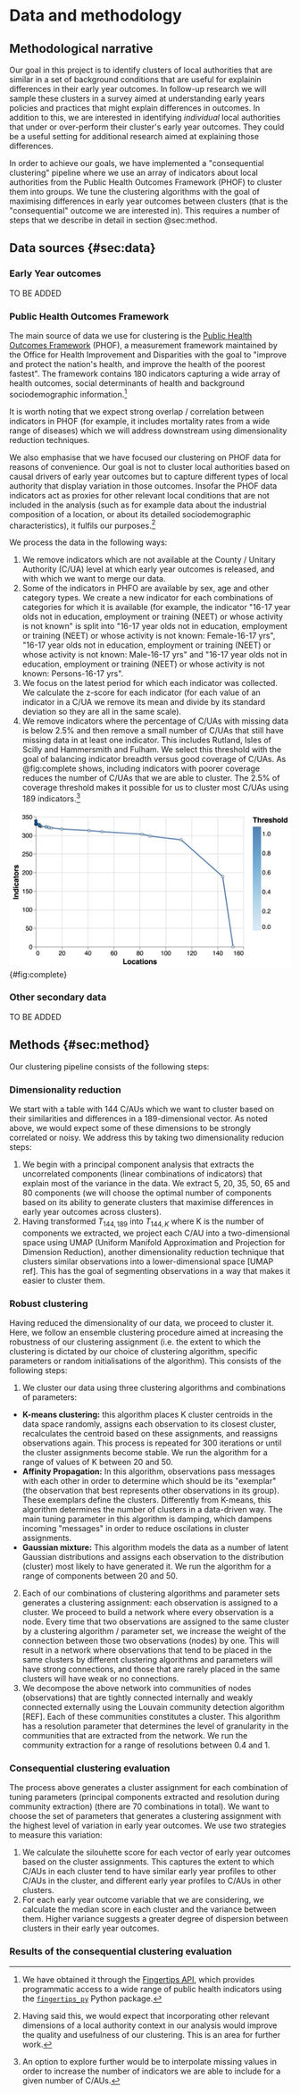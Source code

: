 # Data and methodology

## Methodological narrative

Our goal in this project is to identify clusters of local authorities that are similar in a set of background conditions that are useful for explainin differences in their early year outcomes. In follow-up research we will sample these clusters in a survey aimed at understanding early years policies and practices that might explain differences in outcomes. In addition to this, we are interested in identifying _individual_ local authorities that under or over-perform their cluster's early year outcomes. They could be a useful setting for additional research aimed at explaining those differences.

In order to achieve our goals, we have implemented a "consequential clustering" pipeline where we use an array of indicators about local authorities from the Public Health Outcomes Framework (PHOF) to cluster them into groups. We tune the clustering algorithms with the goal of maximising differences in early year outcomes between clusters (that is the "consequential" outcome we are interested in). This requires a number of steps that we describe in detail in section @sec:method.

## Data sources {#sec:data}

### Early Year outcomes

TO BE ADDED

### Public Health Outcomes Framework

The main source of data we use for clustering is the [Public Health Outcomes Framework](https://fingertips.phe.org.uk/profile/public-health-outcomes-framework) (PHOF), a measurement framework maintained by the Office for Health Improvement and Disparities with the goal to "improve and protect the nation's health, and improve the health of the poorest fastest". The framework contains 180 indicators capturing a wide array of health outcomes, social determinants of health and background sociodemographic information.[^1]

[^1]: We have obtained it through the [Fingertips API](https://fingertips.phe.org.uk/api), which provides programmatic access to a wide range of public health indicators using the [`fingertips_py`](https://fingertips-py.readthedocs.io/en/latest/) Python package.

It is worth noting that we expect strong overlap / correlation between indicators in PHOF (for example, it includes mortality rates from a wide range of diseases) which we will address downstream using dimensionality reduction techniques. 

We also emphasise that we have focused our clustering on PHOF data for reasons of convenience. Our goal is not to cluster local authorities based on causal drivers of early year outcomes but to capture different types of local authority that display variation in those outcomes. Insofar the PHOF data indicators act as proxies for other relevant local conditions that are not included in the analysis (such as for example data about the industrial composition of a location, or about its detailed sociodemographic characteristics), it fulfils our purposes.[^3]

[^3]: Having said this, we would expect that incorporating other relevant dimensions of a local authority context in our analysis would improve the quality and usefulness of our clustering. This is an area for further work.

We process the data in the following ways: 

1. We remove indicators which are not available at the County / Unitary Authority (C/UA) level at which early year outcomes is released, and with which we want to merge our data.
2. Some of the indicators in PHFO are available by sex, age and other category types. We create a new indicator for each combinations of categories for which it is available (for example, the indicator "16-17 year olds not in education, employment or training (NEET) or whose activity is not known" is split into "16-17 year olds not in education, employment or training (NEET) or whose activity is not known: Female-16-17 yrs", "16-17 year olds not in education, employment or training (NEET) or whose activity is not known: Male-16-17 yrs" and "16-17 year olds not in education, employment or training (NEET) or whose activity is not known: Persons-16-17 yrs".
3. We focus on the latest period for which each indicator was collected. We calculate the z-score for each indicator (for each value of an indicator in a C/UA we remove its mean and divide by its standard deviation so they are all in the same scale).
4. We remove indicators where the percentage of C/UAs with missing data is below 2.5% and then remove a small number of C/UAs that still have missing data in at least one indicator. This includes Rutland, Isles of Scilly and Hammersmith and Fulham. We select this threshold with the goal of balancing indicator breadth versus good coverage of C/UAs. As @fig:complete shows, including indicators with poorer coverage reduces the number of C/UAs that we are able to cluster. The 2.5% of coverage threshold makes it possible for us to cluster most C/UAs using 189 indicators.[^4]

![Trade off between indicator completeness and location completeness in the most recent period. The horizontal axis represents the number of C/AUs we are able to include in our clustering for a given level of strictness in indicator coverage. The vertical axis represents the number of indicators we are able to include. A threshold of 1 means including all indicators regardless of their coverage, a threshold of 0 means only including indicators with perfect coverage (there are none).](png/missing_strategy.png){#fig:complete}

[^4]: An option to explore further would be to interpolate missing values in order to increase the number of indicators we are able to include for a given number of C/AUs.

### Other secondary data

TO BE ADDED

## Methods {#sec:method}

Our clustering pipeline consists of the following steps:

### Dimensionality reduction

We start with a table with 144 C/AUs which we want to cluster based on their similarities and differences in a 189-dimensional vector. As noted above, we would expect some of these dimensions to be strongly correlated or noisy. We address this by taking two dimensionality reducion steps:

1. We begin with a principal component analysis that extracts the uncorrelated components (linear combinations of indicators) that explain most of the variance in the data. We extract 5, 20, 35, 50, 65 and 80 components (we will choose the optimal number of components based on its ability to generate clusters that maximise differences in early year outcomes across clusters).
2. Having transformed $T_{144,189}$ into $T_{144,K}$ where K is the number of components we extracted, we project each C/AU into a two-dimensional space using UMAP (Uniform Manifold Approximation and Projection for Dimension Reduction), another dimensionality reduction technique that clusters similar observations into a lower-dimensional space [UMAP ref]. This has the goal of segmenting observations in a way that makes it easier to cluster them.  

### Robust clustering

Having reduced the dimensionality of our data, we proceed to cluster it. Here, we follow an ensemble clustering procedure aimed at increasing the robustness of our clustering assignment (i.e. the extent to which the clustering is dictated by our choice of clustering algorithm, specific parameters or random initialisations of the algorithm). This consists of the following steps:

1. We cluster our data using three clustering algorithms and combinations of parameters:
  * **K-means clustering:** this algorithm places K cluster centroids in the data space randomly, assigns each observation to its closest cluster, recalculates the centroid based on these assignments, and reassigns observations again. This process is repeated for 300 iterations or until the cluster assignments become stable. We run the algorithm for a range of values of K between 20 and 50.
  * **Affinity Propagation:** In this algorithm, observations pass messages with each other in order to determine which should be its "exemplar" (the observation that best represents other observations in its group). These exemplars define the clusters. Differently from K-means, this algorithm determines the number of clusters in a data-driven way. The main tuning parameter in this algorithm is damping, which dampens incoming "messages" in order to reduce oscilations in cluster assignments.
  * **Gaussian mixture:** This algorithm models the data as a number of latent Gaussian distributions and assigns each observation to the distribution (cluster) most likely to have generated it. We run the algorithm for a range of components between 20 and 50. 
2. Each of our combinations of clustering algorithms and parameter sets generates a clustering assignment: each observation is assigned to a cluster. We proceed to build a network where every observation is a node. Every time that two observations are assigned to the same cluster by a clustering algorithm / parameter set, we increase the weight of the connection between those two observations (nodes) by one. This will result in a network where observations that tend to be placed in the same clusters by different clustering algorithms and parameters will have strong connections, and those that are rarely placed in the same clusters will have weak or no connections.
3. We decompose the above network into communities of nodes (observations) that are tightly connected internally and weakly connected externally using the Louvain community detection algorithm [REF]. Each of these communities constitutes a cluster. This algorithm has a resolution parameter that determines the level of granularity in the communities that are extracted from the network. We run the community extraction for a range of resolutions between 0.4 and 1. 

### Consequential clustering evaluation

The process above generates a cluster assignment for each combination of tuning parameters (principal components extracted and resolution during community extraction) (there are 70 combinations in total). We want to choose the set of parameters that generates a clustering assignment with the highest level of variation in early year outcomes. We use two strategies to measure this variation:

1. We calculate the silouhette score for each vector of early year outcomes based on the cluster assignments. This captures the extent to which C/AUs in each cluster tend to have similar early year profiles to other C/AUs in the cluster, and different early year profiles to C/AUs in other clusters.
2. For each early year outcome variable that we are considering, we calculate the median score in each cluster and the variance between them. Higher variance suggests a greater degree of dispersion between clusters in their early year outcomes.

### Results of the consequential clustering evaluation